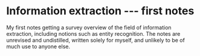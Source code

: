 Information extraction --- first notes
======================================
My first notes getting a survey overview of the field of information
extraction, including notions such as entity recognition.  The notes
are unrevised and undistilled, written solely for myself, and unlikely
to be of much use to anyone else.
